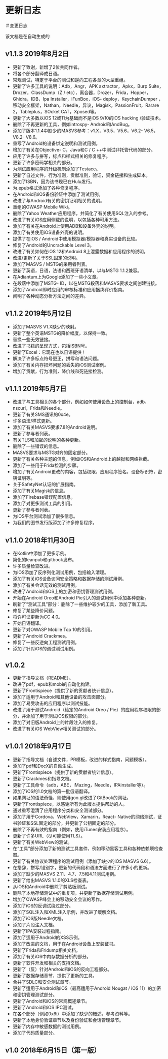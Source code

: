 # 更新日志

＃变更日志

该文档是在自动生成的

## v1.1.3 2019年8月2日

* 更新了致谢，新增了2位共同作者。
* 将各个部分翻译成日语。
* 常规测试，特定于平台的测试和逆向工程各章的大型重组。
* 更新了许多工具的说明：Adb，Angr，APK axtractor，Apkx，Burp Suite，Drozer，ClassDump（Z / etc），离合器，Drozer，Frida，Hopper，Ghidra，IDB，Ipa Installer，iFunBox，iOS- deploy，KeychainDumper ，移动安全框架，Nathan，Needle，异议，Magisk，PassionFruit，Rarare 2，Tableplus，SOcket CAT，Xposed等。
* 更新了大多数以iOS 12或11为基础而不是iOS 9/10的iOS hacking /验证技术。
* 删除了不再更新的工具，例如introspy- Android和AndBug。
* 添加了版本1.1.4中缺少的MASVS参考：v1.X，V3.5，V5.6，V6.2- V6.5，V8.2- V8.6。
* 重写了Android的设备绑定说明和测试用例。
* 增加了有关在Objective- C，Java和C / C ++中测试非托管代码的部分。
* 应用了许多与拼写，标点和样式相关的修复程序。
* 更新了许多密码学相关的部分。
* 为测试应用程序的升级机制添加了Testace。
* 更新了自述文件，行为准则，贡献准则，验证，资金链接和生成脚本。
* 添加了ISBN，因为该书现已在Hulu发行。
* 为.epub格式添加了各种修复程序。
* 在Android和iOS备份验证中添加了测试用例。
* 改进了与Android有关的密钥证明相关的说明。
* 重组的OWASP Mobile Wiki。
* 删除了Yahoo Weather应用程序，并简化了有关使用SQL注入的参考。
* 改进了有关iOS应用侧载的说明，以包括各种可用方法。
* 添加了有关在Android上使用ADB和设备外壳的说明。
* 添加了有关使用iOS设备外壳的说明。
* 提供了在iOS / Android中使用模拟器/模拟器和真实设备的比较。
* 修复了Android的Uncrackable Level 3。
* 改进了有关如何在iOS 12和Android 8上泄露数据和应用程序的说明。
* 改进/更新了关于SSL固定的说明。
* 添加了MASVS / MSTG的采用者列表。
* 更新了英语，日语，法语和西班牙语清单，以与MSTG 1.1.2兼容。
* 在Adiantum上为Google添加了一些小文章。
* 在段落中添加了MSTG- ID，以在MSTG段落和MASVS要求之间创建链接。
* 添加了Android即时应用的审核标准和应用捆绑评价指南。
* 阐明了各种动态分析方法之间的差异。

## v1.1.2 2019年5月12日

* 添加了MASVS V1.X缺少的映射。
* 更新了整个英语MSTG的降价幅度，以保持一致。
* 替换一些无效链接。
* 改进了书籍的呈现方式，包括ISBN号。
* 更新了Excel：它现在也以日语提供！
* 解决了许多标点符号更正，拼写和语法问题。
* 添加了有关内存损坏问题的丢失的iOS测试案例。
* 增加了贡献，行为准则，降价线和死链接检测。

## v1.1.1 2019年5月7日

* 改进了与工具相关的各个部分，例如如何使用设备上的控制台，adb，nscurl，Frida和Needle。
* 更新了有关SMS通讯的0x4e。
* 许多语法/样式更新。
* 添加了有关MASVS要求7.8的Android说明。
* 更新了参与者列表。
* 有关TLS和加密的说明的各种更新。
* 删除了一些错误的信息。
* MASVS要求与MSTG对齐的固定部分。
* 更新了有关各种主题的信息，例如iOS和Android上的越狱和网络拦截。
* 添加了一些用于Frida检测的步骤。
* 增加了有关Android更改的内容，包括权限，应用程序签名，设备标识符，密钥证明等。
* 关于SafetyNet认证的扩展指南。
* 添加了有关Magisk的信息。
* 添加了Firebase错误配置信息。
* 添加了对更多测试工具的引用。
* 更新了参与者列表。
* 为iOS平台测试添加了很多信息。
* 为我们的图书发行版添加了许多修复程序。

## v1.1.0 2018年11月30日

* 在Kotlin中添加了更多示例。
* 简化的leanpub和gitbook发布。
* 许多质量检查改进。
* 为iOS添加了反序列化测试用例，包括输入清理。
* 添加了有关iOS设备访问安全策略和数据存储的测试用例。
* 添加了有关会话无效的测试用例。
* 改进了Android和iOS上的加密和密钥管理测试用例。
* 开始在Android Oreo和Android Pie引入的测试用例中添加各种更新。
* 刷新了“测试工具”部分：删除了一些维护较少的工具，添加了新工具。
* 修复了某些降价问题。
* 将许可证更新为CC 4.0。
* 开始日语翻译。
* 更新了对OWASP Mobile Top 10的引用。
* 更新了Android Crackmes。
* 修复了一些反逆向工程测试用例。
* 添加了针对iOS的调试测试用例。

## v1.0.2

* 更新了指导文档（README）。
* 改进了pdf，epub和mobi的自动化构建。
* 更新了Frontispiece（提供了新的贡献者统计信息）。
* 添加了适用于Android和其他设备的攻击面部分。
* 添加了易受攻击的应用程序以测试技能。
* 改进了用于测试Android（给定的Android Oreo / Pie）的应用程序权限的部分，并添加了用于测试iOS权限的部分。
* 添加了对旧版Android上的片段注入的修复。
* 改进了有关iOS WebView相关测试的部分。

## v1.0.1 2018年9月17日

* 更新了指导文档（自述文件，PR模板，改进的样式指南，问题模板）。
* 添加了pdf和DocX的自动生成。
* 更新了Frontispiece（提供了新的贡献者统计信息）。
* 更新了Crackmes和指导文档。
* 更新了工具命令（adb，ABE，iMazing，Needle，IPAinstaller等）。
* 添加了iOS的1.0文档的第一批俄语翻译。
* 如果网址的语法奇怪，则使用goo.gl改进了GitBook的网址。
* 更新了Frontispiece，以感谢所有为此版本提供帮助的人。
* 通过重写澄清了应用程序分类和安全测试部分。
* 添加了用于Cordova，WebView，Xamarin，React- Native的网络测试，证书验证和SSL固定的部分，并更新了公钥固定的部分。
* 删除了不再有效的指南（例如，使用iTunes安装应用程序）。
* 更新了许多URL（尽可能使用TLS）。
* 更新了有关WebView的测试。
* 在“工具”部分添加了新的测试工具套件，例如移动黑客工具和各种依赖项检查器。
* 更新了有关协议处理程序的测试用例（添加了缺少的iOS MASVS 6.6）。
* 在措辞，拼写/错别字，更新的代码段和语法方面进行了许多小的更新。
* 添加了缺少的MASVS 2.11、4.7、7.5和4.11测试用例。
* 更新了给出MASVS 1.1.0的XLS检查表。
* 从iOS和Android中删除了剪贴板测试。
* 删除了本地存储测试中的重复项，并更新了数据存储测试用例。
* 增加了OWASP峰会上的移动安全会议的写作。
* 添加了iOS的反调试绕过部分。
* 添加了SQL注入和XML注入示例，并改进了缓解文档。
* 添加了iOS版Needle文档。
* 添加了片段注入文档。
* 更新了IPA安装过程指南。
* 添加了适用于Android的XSS示例。
* 添加了改进的文档，用于在Android设备上安装证书。
* 更新了Frida和Fridump相关文档。
* 添加了有关iOS中内存数据分析的部分。
* 更新了软件开发和相关的支持文档。
* 更新了（反）针对Android和iOS的反向工程部分。
* 更新了数据存储章节，提供了更新的工具。
* 合并了SDLC和安全测试章节。
* 更新了适用于Android和iOS（最高适用于Android Nougat / iOS 11）的加密和密钥管理测试部分。
* 更新了Android和iOS的常规概述章节。
* 更新了Android和iOS IPC测试。
* 在各个部分（例如0x6i）中添加了缺少的概述，参考资料等。
* 更新了本地身份验证章节以及身份验证和会话管理章节。
* 更新了内存中敏感数据的测试用例。
* 添加了代码质量部分。

## v1.0 2018年6月15日（第一版）

